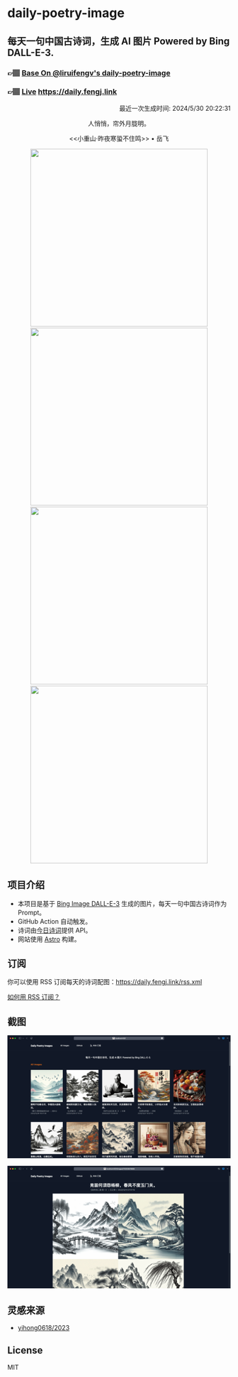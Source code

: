 
# daily-poetry-image

## 每天一句中国古诗词，生成 AI 图片 Powered by Bing DALL-E-3.

### 👉🏽 [Base On @liruifengv's daily-poetry-image](https://github.com/liruifengv/daily-poetry-image)

### 👉🏽 [Live](https://daily.fengj.link) https://daily.fengj.link

<p align="right">
  最近一次生成时间: 2024/5/30 20:22:31
</p>
<p align="center">
人悄悄，帘外月胧明。
</p>
<p align="center">
<<小重山·昨夜寒蛩不住鸣>> • 岳飞
</p>
<p align="center">
<img src="https://tse3.mm.bing.net/th/id/OIG1.1D2quE.93NKDjbau8MV4" height="400" width="400" />
<img src="https://tse3.mm.bing.net/th/id/OIG1._NcO7A4rFDWorUKfUmv5" height="400" width="400" />
<img src="https://tse2.mm.bing.net/th/id/OIG1.4xfTjAnNSAqHbXlrXmoG" height="400" width="400" />
<img src="https://tse3.mm.bing.net/th/id/OIG1._nknuOYlpf2x0wpgN5I5" height="400" width="400" />
</p>

## 项目介绍

-   本项目是基于 [Bing Image DALL-E-3](https://www.bing.com/images/create) 生成的图片，每天一句中国古诗词作为 Prompt。
-   GitHub Action 自动触发。
-   诗词由[今日诗词](https://www.jinrishici.com/)提供 API。
-   网站使用 [Astro](https://astro.build) 构建。

## 订阅

你可以使用 RSS 订阅每天的诗词配图：https://daily.fengj.link/rss.xml

[如何用 RSS 订阅？](https://zhuanlan.zhihu.com/p/55026716)

## 截图

![图片列表](./screenshots/Snipaste_2023-12-28_21-00-26.png)

![图片详情](./screenshots/Snipaste_2023-12-28_21-00-53.png)

## 灵感来源

-   [yihong0618/2023](https://github.com/yihong0618/2023)

## License

MIT
